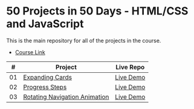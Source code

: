 # 50 Projects in 50 Days - HTML/CSS and JavaScript

This is the main repository for all of the projects in the course.

-   [Course Link](https://www.udemy.com/course/50-projects-50-days)

|  #  | Project                                                                                                                     | Live Repo                                                                         |
| :-: | --------------------------------------------------------------------------------------------------------------------------- | --------------------------------------------------------------------------------- |
| 01  | [Expanding Cards](https://github.com/alejandroszg/01-expanding-cards)                             | [Live Demo](https://alejandroszg.github.io/01-expanding-cards/)               |
| 02  | [Progress Steps](https://github.com/alejandroszg/02-progress-steps)                             | [Live Demo](https://alejandroszg.github.io/02-progress-steps/)               |
| 03  | [Rotating Navigation Animation](https://github.com/alejandroszg/03-rotating-navigation)                             | [Live Demo](https://alejandroszg.github.io/03-rotating-navigation/)               |